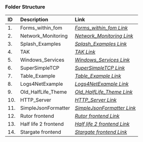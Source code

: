 ### Folder Structure

|ID|Description|Link|
| :------------| :------------ | :------------ |
|1.|Forms_within_fom|*[Forms_within_fom Link](https://github.com/Cale-Torino/Little_Apps/tree/main/1.%20C_Sharp/3.%20WinForms/1.%20Forms_within_fom)*|
|2.|Network_Monitoring|*[Network_Monitoring Link](https://github.com/Cale-Torino/Little_Apps/tree/main/1.%20C_Sharp/3.%20WinForms/2.%20Network_Monitoring/MJSniffer)*|
|3.|Splash_Examples|*[Splash_Examples Link](https://github.com/Cale-Torino/Little_Apps/tree/main/1.%20C_Sharp/3.%20WinForms/3.%20Splash_Examples)*|
|4.|TAK|*[TAK Link](https://github.com/Cale-Torino/Little_Apps/tree/main/1.%20C_Sharp/3.%20WinForms/4.%20TAK)*|
|5.|Windows_Services|*[Windows_Services Link](https://github.com/Cale-Torino/Little_Apps/tree/main/1.%20C_Sharp/3.%20WinForms/5.%20Windows_Services/ServiceConsoleApp)*|
|6.|SuperSimpleTCP|*[SuperSimpleTCP Link](https://github.com/Cale-Torino/Little_Apps/tree/main/1.%20C_Sharp/3.%20WinForms/6.%20SuperSimpleTCP)*|
|7.|Table_Example|*[Table_Example Link](https://github.com/Cale-Torino/Little_Apps/tree/main/1.%20C_Sharp/3.%20WinForms/7.%20Table_Example/TableListExample)*|
|8.|Logs4NetExample|*[Logs4NetExample Link](https://github.com/Cale-Torino/Little_Apps/tree/main/1.%20C_Sharp/3.%20WinForms/8.%20Logs4NetExample)*|
|9.|Old_HalfLife_Theme|*[Old_HalfLife_Theme Link](https://github.com/Cale-Torino/Little_Apps/tree/main/1.%20C_Sharp/3.%20WinForms/9.%20Old_HalfLife_Theme)*|
|10.|HTTP_Server|*[HTTP_Server Link](https://github.com/Cale-Torino/Little_Apps/tree/main/1.%20C_Sharp/3.%20WinForms/10.%20HTTP_Server/HTTPSERVER)*|
|11.|SimpleJsonFormatter|*[SimpleJsonFormatter Link](https://github.com/Cale-Torino/Little_Apps/tree/main/1.%20C_Sharp/3.%20WinForms/11.%20SimpleJsonFormatter)*|
|12.|Rutor frontend|*[Rutor frontend Link](https://github.com/Cale-Torino/Little_Apps/tree/main/1.%20C_Sharp/3.%20WinForms/12.%20Rutor%20Frontend/Rutor_CSharp)*|
|13.|Half life 2 frontend|*[Half life 2 frontend Link](https://github.com/Cale-Torino/Little_Apps/tree/main/1.%20C_Sharp/3.%20WinForms/13.%20Half%20Life%202/HL2_Media)*|
|14.|Stargate frontend|*[Stargate frontend Link](https://github.com/Cale-Torino/Little_Apps/tree/main/1.%20C_Sharp/3.%20WinForms/14.%20Stargate%20Frontend/Stargate)*|